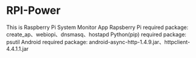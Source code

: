 # RPI-Power
This is Raspberry Pi System Monitor App
Rapsberry Pi required package:
create_ap、webiopi、dnsmasq、hostapd
Python(pip) required package:
psutil
Android required package:
android-async-http-1.4.9.jar、httpclient-4.4.1.1.jar

